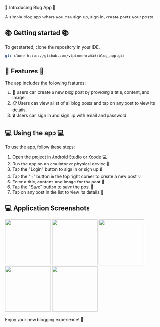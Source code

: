 🎉 Introducing Blog App 🎉

A simple blog app where you can sign up, sign in, create posts  your posts.

## 📚 Getting started 📚

To get started, clone the repository in your IDE.

```bash
git clone https://github.com/vipinmehra535/blog_app.git
```

## 🌟 Features 🌟

The app includes the following features:

1. 📄 Users can create a new blog post by providing a title, content, and image.
2. 📋 Users can view a list of all blog posts and tap on any post to view its details.
3. 🔒 Users can sign in and sign up with email and password.

## 💻 Using the app 💻

To use the app, follow these steps:

1. Open the project in Android Studio or Xcode 💻
2. Run the app on an emulator or physical device 📱
3. Tap the "Login" button to sign in or sign up 🔒
4. Tap the "+" button in the top right corner to create a new post 💡
5. Enter a title, content, and image for the post 📝
6. Tap the "Save" button to save the post 💾
7. Tap on any post in the list to view its details 📄

## 💻 Application Screenshots


<img src="https://github.com/vipinmehra535/blog_app/assets/88340224/5677d3bf-0374-4b93-bfba-ee6e3f8ac541" width="150" />
<img src="https://github.com/vipinmehra535/blog_app/assets/88340224/204c0732-93b8-4b4e-92d1-1c8cf385a7a7" width="150" />
<img src="https://github.com/vipinmehra535/blog_app/assets/88340224/b550adfe-f221-44cb-b0b7-9a24caecda7e" width="150" />
<img src="https://github.com/vipinmehra535/blog_app/assets/88340224/e3d28569-9f36-4531-a6e3-5d08eb03c5d6" width="150" />
<img src="https://github.com/vipinmehra535/blog_app/assets/88340224/64333999-955d-4cef-9e68-19ddb3c1a30e" width="150" />



Enjoy your new blogging experience! 💖

